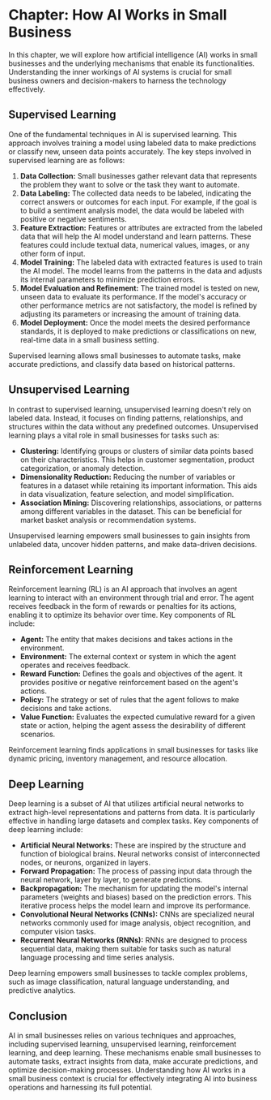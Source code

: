 Chapter: How AI Works in Small Business
=======================================

In this chapter, we will explore how artificial intelligence (AI) works in small businesses and the underlying mechanisms that enable its functionalities. Understanding the inner workings of AI systems is crucial for small business owners and decision-makers to harness the technology effectively.

Supervised Learning
-------------------

One of the fundamental techniques in AI is supervised learning. This approach involves training a model using labeled data to make predictions or classify new, unseen data points accurately. The key steps involved in supervised learning are as follows:

1. **Data Collection:** Small businesses gather relevant data that represents the problem they want to solve or the task they want to automate.
2. **Data Labeling:** The collected data needs to be labeled, indicating the correct answers or outcomes for each input. For example, if the goal is to build a sentiment analysis model, the data would be labeled with positive or negative sentiments.
3. **Feature Extraction:** Features or attributes are extracted from the labeled data that will help the AI model understand and learn patterns. These features could include textual data, numerical values, images, or any other form of input.
4. **Model Training:** The labeled data with extracted features is used to train the AI model. The model learns from the patterns in the data and adjusts its internal parameters to minimize prediction errors.
5. **Model Evaluation and Refinement:** The trained model is tested on new, unseen data to evaluate its performance. If the model's accuracy or other performance metrics are not satisfactory, the model is refined by adjusting its parameters or increasing the amount of training data.
6. **Model Deployment:** Once the model meets the desired performance standards, it is deployed to make predictions or classifications on new, real-time data in a small business setting.

Supervised learning allows small businesses to automate tasks, make accurate predictions, and classify data based on historical patterns.

Unsupervised Learning
---------------------

In contrast to supervised learning, unsupervised learning doesn't rely on labeled data. Instead, it focuses on finding patterns, relationships, and structures within the data without any predefined outcomes. Unsupervised learning plays a vital role in small businesses for tasks such as:

* **Clustering:** Identifying groups or clusters of similar data points based on their characteristics. This helps in customer segmentation, product categorization, or anomaly detection.
* **Dimensionality Reduction:** Reducing the number of variables or features in a dataset while retaining its important information. This aids in data visualization, feature selection, and model simplification.
* **Association Mining:** Discovering relationships, associations, or patterns among different variables in the dataset. This can be beneficial for market basket analysis or recommendation systems.

Unsupervised learning empowers small businesses to gain insights from unlabeled data, uncover hidden patterns, and make data-driven decisions.

Reinforcement Learning
----------------------

Reinforcement learning (RL) is an AI approach that involves an agent learning to interact with an environment through trial and error. The agent receives feedback in the form of rewards or penalties for its actions, enabling it to optimize its behavior over time. Key components of RL include:

* **Agent:** The entity that makes decisions and takes actions in the environment.
* **Environment:** The external context or system in which the agent operates and receives feedback.
* **Reward Function:** Defines the goals and objectives of the agent. It provides positive or negative reinforcement based on the agent's actions.
* **Policy:** The strategy or set of rules that the agent follows to make decisions and take actions.
* **Value Function:** Evaluates the expected cumulative reward for a given state or action, helping the agent assess the desirability of different scenarios.

Reinforcement learning finds applications in small businesses for tasks like dynamic pricing, inventory management, and resource allocation.

Deep Learning
-------------

Deep learning is a subset of AI that utilizes artificial neural networks to extract high-level representations and patterns from data. It is particularly effective in handling large datasets and complex tasks. Key components of deep learning include:

* **Artificial Neural Networks:** These are inspired by the structure and function of biological brains. Neural networks consist of interconnected nodes, or neurons, organized in layers.
* **Forward Propagation:** The process of passing input data through the neural network, layer by layer, to generate predictions.
* **Backpropagation:** The mechanism for updating the model's internal parameters (weights and biases) based on the prediction errors. This iterative process helps the model learn and improve its performance.
* **Convolutional Neural Networks (CNNs):** CNNs are specialized neural networks commonly used for image analysis, object recognition, and computer vision tasks.
* **Recurrent Neural Networks (RNNs):** RNNs are designed to process sequential data, making them suitable for tasks such as natural language processing and time series analysis.

Deep learning empowers small businesses to tackle complex problems, such as image classification, natural language understanding, and predictive analytics.

Conclusion
----------

AI in small businesses relies on various techniques and approaches, including supervised learning, unsupervised learning, reinforcement learning, and deep learning. These mechanisms enable small businesses to automate tasks, extract insights from data, make accurate predictions, and optimize decision-making processes. Understanding how AI works in a small business context is crucial for effectively integrating AI into business operations and harnessing its full potential.
